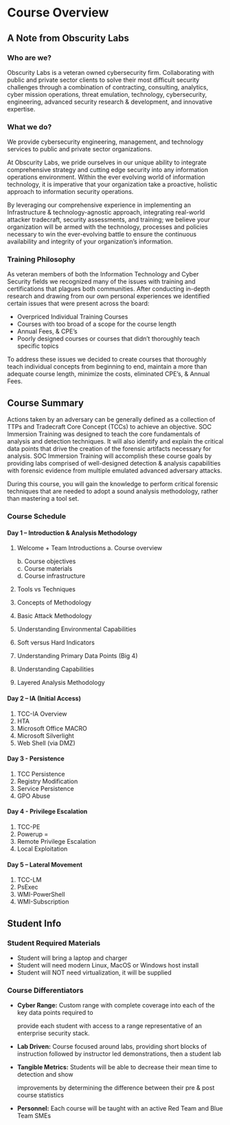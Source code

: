 # Course Overview

## A Note from Obscurity Labs

### Who are we?

Obscurity Labs is a veteran owned cybersecurity firm. Collaborating with public and private sector clients to solve their most difficult security challenges through a combination of contracting, consulting, analytics, cyber mission operations, threat emulation, technology, cybersecurity, engineering, advanced security research & development, and innovative expertise.

### What we do?

We provide cybersecurity engineering, management, and technology services to public and private sector organizations.

At Obscurity Labs, we pride ourselves in our unique ability to integrate comprehensive strategy and cutting edge security into any information operations environment. Within the ever evolving world of information technology, it is imperative that your organization take a proactive, holistic approach to information security operations.

By leveraging our comprehensive experience in implementing an Infrastructure & technology-agnostic approach, integrating real-world attacker tradecraft, security assessments, and training; we believe your organization will be armed with the technology, processes and policies necessary to win the ever-evolving battle to ensure the continuous availability and integrity of your organization’s information.

### Training Philosophy

As veteran members of both the Information Technology and Cyber Security fields we recognized many of the issues with training and certifications that plagues both communities. After conducting in-depth research and drawing from our own personal experiences we identified certain issues that were present across the board:

* Overpriced Individual Training Courses
* Courses with too broad of a scope for the course length
* Annual Fees, & CPE’s
* Poorly designed courses or courses that didn’t thoroughly teach specific topics

To address these issues we decided to create courses that thoroughly teach individual concepts from beginning to end, maintain a more than adequate course length, minimize the costs, eliminated CPE’s, & Annual Fees.  


## Course Summary

Actions taken by an adversary can be generally defined as a collection of TTPs and Tradecraft Core Concept \(TCCs\) to achieve an objective. SOC Immersion Training was designed to teach the core fundamentals of analysis and detection techniques. It will also identify and explain the critical data points that drive the creation of the forensic artifacts necessary for analysis. SOC Immersion Training will accomplish these course goals by providing labs comprised of well-designed detection & analysis capabilities with forensic evidence from multiple emulated advanced adversary attacks.

During this course, you will gain the knowledge to perform critical forensic techniques that are needed to adopt a sound analysis methodology, rather than mastering a tool set.

### Course Schedule

#### Day 1 – Introduction & Analysis Methodology

1. Welcome + Team Introductions a. Course overview

   b. Course objectives  
    c. Course materials  
    d. Course infrastructure

2. Tools vs Techniques
3. Concepts of Methodology
4. Basic Attack Methodology
5. Understanding Environmental Capabilities
6. Soft versus Hard Indicators
7. Understanding Primary Data Points \(Big 4\)
8. Understanding Capabilities 
9. Layered Analysis Methodology

#### Day 2 – IA \(Initial Access\)

1. TCC-IA Overview
2. HTA
3. Microsoft Office MACRO
4. Microsoft Silverlight
5. Web Shell \(via DMZ\)

#### Day 3 - Persistence

1. TCC Persistence
2. Registry Modification
3. Service Persistence
4. GPO Abuse

#### Day 4 - Privilege Escalation

1. TCC-PE
2. Powerup =
3. Remote Privilege Escalation
4. Local Exploitation

#### Day 5 – Lateral Movement

1. TCC-LM
2. PsExec
3. WMI-PowerShell
4. WMI-Subscription

## Student Info

### Student Required Materials

* Student will bring a laptop and charger
* Student will need modern Linux, MacOS or Windows host install 
* Student will NOT need virtualization, it will be supplied

### Course Differentiators

* **Cyber Range:** Custom range with complete coverage into each of the key data points required to

  provide each student with access to a range representative of an enterprise security stack.

* **Lab Driven:** Course focused around labs, providing short blocks of instruction followed by instructor led demonstrations, then a student lab
* **Tangible Metrics:** Students will be able to decrease their mean time to detection and show

  improvements by determining the difference between their pre & post course statistics

* **Personnel:** Each course will be taught with an active Red Team and Blue Team SMEs



